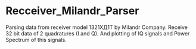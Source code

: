 # Recceiver_Milandr_Parser
Parsing data from receiver model 1321ХД1Т by Milandr Company. 
Receive 32 bit data of 2 quadratures (I and Q). And plotting of IQ signals and Power Spectrum of this signals.
